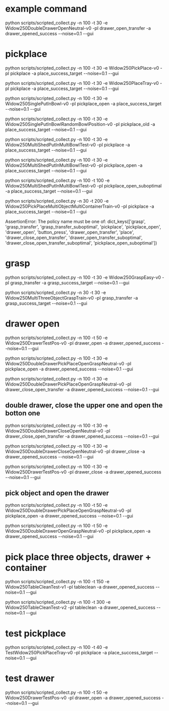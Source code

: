 # example command
python scripts/scripted_collect.py -n 100 -t 30 -e Widow250DoubleDrawerOpenNeutral-v0 -pl drawer_open_transfer -a drawer_opened_success --noise=0.1 --gui

# pickplace
python scripts/scripted_collect.py -n 100 -t 30 -e Widow250PickPlace-v0 -pl pickplace -a place_success_target --noise=0.1 --gui

python scripts/scripted_collect.py -n 100 -t 30 -e Widow250PlaceTray-v0 -pl pickplace -a place_success_target --noise=0.1 --gui

python scripts/scripted_collect.py -n 100 -t 30 -e Widow250SinglePutInBowl-v0 -pl pickplace_open -a place_success_target --noise=0.1 --gui

python scripts/scripted_collect.py -n 100 -t 30 -e Widow250SinglePutInBowlRandomBowlPosition-v0 -pl pickplace_old -a place_success_target --noise=0.1 --gui

python scripts/scripted_collect.py -n 100 -t 30 -e Widow250MultiShedPutInMultiBowlTest-v0 -pl pickplace -a place_success_target --noise=0.1 --gui

python scripts/scripted_collect.py -n 100 -t 30 -e Widow250MultiShedPutInMultiBowlTest-v0 -pl pickplace_open -a place_success_target --noise=0.1 --gui

python scripts/scripted_collect.py -n 100 -t 100 -e Widow250MultiShedPutInMultiBowlTest-v0 -pl pickplace_open_suboptimal -a place_success_target --noise=0.1 --gui

python scripts/scripted_collect.py -n 30 -t 200 -e Widow250PickPlaceMultiObjectMultiContainerTrain-v0 -pl pickplace -a place_success_target --noise=0.1 --gui


AssertionError: The policy name must be one of: dict_keys(['grasp', 'grasp_transfer', 'grasp_transfer_suboptimal', 'pickplace', 'pickplace_open', 'drawer_open', 'button_press', 'drawer_open_transfer', 'place', 'drawer_close_open_transfer', 'drawer_open_transfer_suboptimal', 'drawer_close_open_transfer_suboptimal', 'pickplace_open_suboptimal'])

# grasp
python scripts/scripted_collect.py -n 100 -t 30 -e Widow250GraspEasy-v0 -pl grasp_transfer -a grasp_success_target --noise=0.1 --gui

python scripts/scripted_collect.py -n 30 -t 30 -e Widow250MultiThreeObjectGraspTrain-v0 -pl grasp_transfer -a grasp_success_target --noise=0.1 --gui

# drawer open
python scripts/scripted_collect.py -n 100 -t 50 -e Widow250DrawerTestPos-v0 -pl drawer_open -a drawer_opened_success --noise=0.1 --gui

python scripts/scripted_collect.py -n 100 -t 30 -e Widow250DoubleDrawerPickPlaceOpenGraspNeutral-v0 -pl pickplace_open -a drawer_opened_success --noise=0.1 --gui

python scripts/scripted_collect.py -n 100 -t 30 -e Widow250DoubleDrawerPickPlaceOpenGraspNeutral-v0 -pl drawer_close_open_transfer -a drawer_opened_success --noise=0.1 --gui

## double drawer, close the upper one and open the botton one
python scripts/scripted_collect.py -n 100 -t 30 -e Widow250DoubleDrawerCloseOpenNeutral-v0 -pl drawer_close_open_transfer -a drawer_opened_success --noise=0.1 --gui

python scripts/scripted_collect.py -n 100 -t 30 -e Widow250DoubleDrawerCloseOpenNeutral-v0 -pl drawer_close -a drawer_opened_success --noise=0.1 --gui

python scripts/scripted_collect.py -n 100 -t 30 -e Widow250DrawerTestPos-v0 -pl drawer_close -a drawer_opened_success --noise=0.1 --gui

## pick object and open the drawer
python scripts/scripted_collect.py -n 100 -t 50 -e Widow250DoubleDrawerPickPlaceOpenGraspNeutral-v0 -pl pickplace_open -a drawer_opened_success --noise=0.1 --gui

python scripts/scripted_collect.py -n 100 -t 50 -e Widow250DoubleDrawerOpenGraspNeutral-v0 -pl pickplace_open -a drawer_opened_success --noise=0.1 --gui

# pick place three objects, drawer + container
python scripts/scripted_collect.py -n 100 -t 150 -e Widow250TableCleanTest-v1 -pl tableclean -a drawer_opened_success --noise=0.1 --gui


python scripts/scripted_collect.py -n 100 -t 300 -e Widow250TableCleanTest-v2 -pl tableclean -a drawer_opened_success --noise=0.1 --gui

# test pickplace
python scripts/scripted_collect.py -n 100 -t 40 -e TestWidow250PickPlaceTray-v0 -pl pickplace -a place_success_target --noise=0.1 --gui

# test drawer
python scripts/scripted_collect.py -n 100 -t 50 -e Widow250DrawerTestPos-v0 -pl drawer_open -a drawer_opened_success --noise=0.1 --gui

